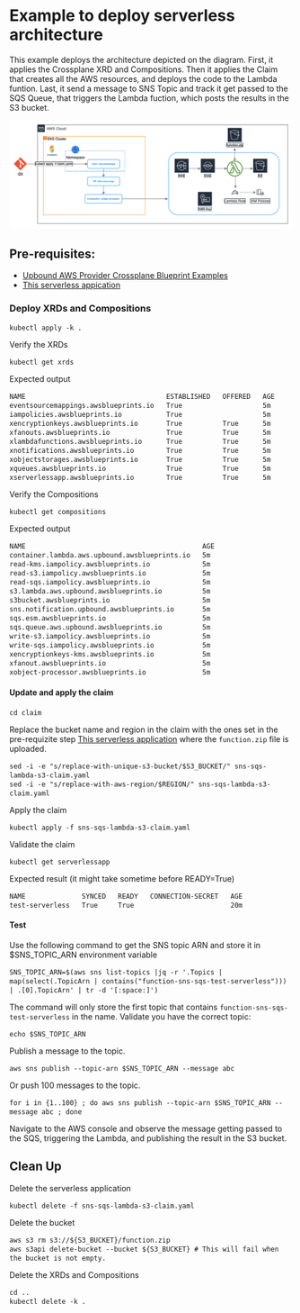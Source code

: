 # Example to deploy serverless architecture
This example deploys the architecture depicted on the diagram. First, it applies the Crossplane XRD and Compositions. Then it applies the Claim that creates all the AWS resources, and deploys the code to the Lambda funtion. Last, it send a message to SNS Topic and track it get passed to the SQS Queue, that triggers the Lambda fuction, which posts the results in the S3 bucket.
   
![Serverless diagram](../../../diagrams/serverless.png)

## Pre-requisites:
 - [Upbound AWS Provider Crossplane Blueprint Examples](../../../README.md)
 - [This serverless appication](../object-processor-app/README.md)

### Deploy XRDs and Compositions

```shell
kubectl apply -k .
```

Verify the XRDs
```
kubectl get xrds
```
Expected output
```
NAME                                   ESTABLISHED   OFFERED   AGE
eventsourcemappings.awsblueprints.io   True                    5m
iampolicies.awsblueprints.io           True                    5m
xencryptionkeys.awsblueprints.io       True          True      5m
xfanouts.awsblueprints.io              True          True      5m
xlambdafunctions.awsblueprints.io      True          True      5m
xnotifications.awsblueprints.io        True          True      5m
xobjectstorages.awsblueprints.io       True          True      5m
xqueues.awsblueprints.io               True          True      5m
xserverlessapp.awsblueprints.io        True          True      5m
```

Verify the Compositions
```
kubectl get compositions
```
Expected output
```
NAME                                            AGE
container.lambda.aws.upbound.awsblueprints.io   5m
read-kms.iampolicy.awsblueprints.io             5m
read-s3.iampolicy.awsblueprints.io              5m
read-sqs.iampolicy.awsblueprints.io             5m
s3.lambda.aws.upbound.awsblueprints.io          5m
s3bucket.awsblueprints.io                       5m
sns.notification.upbound.awsblueprints.io       5m
sqs.esm.awsblueprints.io                        5m
sqs.queue.aws.upbound.awsblueprints.io          5m
write-s3.iampolicy.awsblueprints.io             5m
write-sqs.iampolicy.awsblueprints.io            5m
xencryptionkeys-kms.awsblueprints.io            5m
xfanout.awsblueprints.io                        5m
xobject-processor.awsblueprints.io              5m
```

#### Update and apply the claim
```
cd claim
```
Replace the bucket name and region in the claim with the ones set in the pre-requizite step [This serverless application](../object-processor-app/README.md) where the `function.zip` file is uploaded.
```
sed -i -e "s/replace-with-unique-s3-bucket/$S3_BUCKET/" sns-sqs-lambda-s3-claim.yaml
sed -i -e "s/replace-with-aws-region/$REGION/" sns-sqs-lambda-s3-claim.yaml
```
Apply the claim
```
kubectl apply -f sns-sqs-lambda-s3-claim.yaml
```
Validate the claim
```
kubectl get serverlessapp
```
Expected result (it might take sometime before READY=True)
```
NAME              SYNCED   READY   CONNECTION-SECRET   AGE
test-serverless   True     True                        20m
```

#### Test
Use the following command to get the SNS topic ARN and store it in $SNS_TOPIC_ARN environment variable
```
SNS_TOPIC_ARN=$(aws sns list-topics |jq -r '.Topics | map(select(.TopicArn | contains("function-sns-sqs-test-serverless"))) | .[0].TopicArn' | tr -d '[:space:]')
```
The command will only store the first topic that contains `function-sns-sqs-test-serverless` in the name. Validate you have the correct topic:
```
echo $SNS_TOPIC_ARN
```
Publish a message to the topic.
```
aws sns publish --topic-arn $SNS_TOPIC_ARN --message abc
```
Or push 100 messages to the topic.
```
for i in {1..100} ; do aws sns publish --topic-arn $SNS_TOPIC_ARN --message abc ; done
```

Navigate to the AWS console and observe the message getting passed to the SQS, triggering the Lambda, and publishing the result in the S3 bucket.

## Clean Up
Delete the serverless application
```
kubectl delete -f sns-sqs-lambda-s3-claim.yaml
```
Delete the bucket
```
aws s3 rm s3://${S3_BUCKET}/function.zip
aws s3api delete-bucket --bucket ${S3_BUCKET} # This will fail when the bucket is not empty.
```
Delete the XRDs and Compositions
```
cd ..
kubectl delete -k .
```

